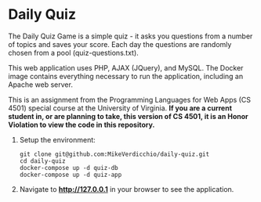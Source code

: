 Daily Quiz
==========
The Daily Quiz Game is a simple quiz - it asks you questions from a number of topics and saves your score. Each day the questions are randomly chosen from a pool (quiz-questions.txt).

This web application uses PHP, AJAX (JQuery), and MySQL. The Docker image contains everything necessary to run the application, including an Apache web server.

This is an assignment from the Programming Languages for Web Apps (CS 4501) special course at the University of Virginia. **If you are a current student in, or are planning to take, this version of CS 4501, it is an Honor Violation to view the code in this repository.**

1. Setup the environment:
    ```
    git clone git@github.com:MikeVerdicchio/daily-quiz.git
    cd daily-quiz
    docker-compose up -d quiz-db
    docker-compose up -d quiz-app
    ```

2. Navigate to **http://127.0.0.1** in your browser to see the application.